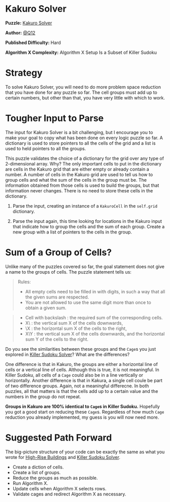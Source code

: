 # Kakuro Solver

__Puzzle:__ [Kakuro Solver](https://www.codingame.com/training/hard/kakuro-solver)

__Author:__ [@Q12](https://www.codingame.com/profile/b683bbb0b3a4c1d61f3ac36f8201d98a6101573)

__Published Difficulty:__ Hard

__Algorithm X Complexity:__ Algorithm X Setup Is a Subset of Killer Sudoku

# Strategy

To solve Kakuro Solver, you will need to do more problem space reduction that you have done for any puzzle so far. The cell groups must add up to certain numbers, but other than that, you have very little with which to work.

# Tougher Input to Parse

The input for Kakuro Solver is a bit challenging, but I encourage you to make your goal to copy what has been done on every logic puzzle so far. A dictionary is used to store pointers to all the cells of the grid and a list is used to held pointers to all the groups.

This puzzle validates the choice of a dictionary for the grid over any type of 2-dimensional array. Why? The only important cells to put in the dictionary are cells in the Kakuro grid that are either empty or already contain a number. A number of cells in the Kakuro grid are used to tell us how to group cells and what the sum of the cells in the group must be. The information obtained from those cells is used to build the groups, but that information never changes. There is no need to store these cells in the dictionary.

1. Parse the input, creating an instance of a `KakuroCell` in the `self.grid` dictionary. 

1. Parse the input again, this time looking for locations in the Kakuro input that indicate how to group the cells and the sum of each group. Create a new group with a list of pointers to the cells in the group.

# Sum of a Group of Cells?

Unlike many of the puzzles covered so far, the goal statement does not give a name to the groups of cells. The puzzle statement tells us:

>Rules:
>- All empty cells need to be filled in with digits, in such a way that all the given sums are respected.
>- You are not allowed to use the same digit more than once to obtain a given sum.

>- Cell with backslash : the required sum of the corresponding cells.
>- X\ : the vertical sum X of the cells downwards,
>- \X : the horizontal sum X of the cells to the right,
>- X\Y : the vertical sum X of the cells downwards, and the horizontal sum Y of the cells to the right.

Do you see the similarities between these groups and the `Cage`s you just explored in [Killer Sudoku Solver]( https://www.codingame.com/training/medium/killer-sudoku-solver)? What are the differences?

One difference is that in Kakuro, the groups are either a horizontal line of cells or a vertical line of cells. Although this is true, it is not meaningful. In Killer Sudoku, all cells of a `Cage` could also be in a line vertically or horizontally. Another difference is that in Kakura, a single cell coule be part of two difference groups. Again, not a meaningful differecne. In both puzzles, all that matters is that the cells add up to a certain value and the numbers in the group do not repeat.

__Groups in Kakuro are 100% identical to `Cage`s in Killer Sudoku.__ Hopefully you got a good start on reducing these `Cage`s. Regardless of how much `Cage` reduction you already implemented, my guess is you will now need more.

# Suggested Path Forward

The big-picture structure of your code can be exactly the same as what you wrote for [High-Rise Buildings]( https://www.codingame.com/training/expert/high-rise-buildings) and [Killer Sudoku Solver]( https://www.codingame.com/training/medium/killer-sudoku-solver).

* Create a diction of cells.
* Create a list of groups.
* Reduce the groups as much as possible.
*	Run Algorithm X.
   *	Update cells when Algorithm X selects rows.
   *	Validate cages and redirect Algorithm X as necessary.
